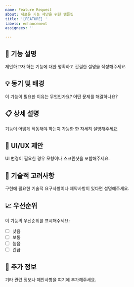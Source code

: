 ```yaml
---
name: Feature Request
about: 새로운 기능 제안을 위한 템플릿
title: '[FEATURE] '
labels: enhancement
assignees: ''

---
```


## 🚀 기능 설명
제안하고자 하는 기능에 대한 명확하고 간결한 설명을 작성해주세요.

## 💡 동기 및 배경
이 기능이 필요한 이유는 무엇인가요? 어떤 문제를 해결하나요?

## 📋 상세 설명
기능이 어떻게 작동해야 하는지 가능한 한 자세히 설명해주세요.

## 🎨 UI/UX 제안
UI 변경이 필요한 경우 모형이나 스크린샷을 포함해주세요.

## 🔧 기술적 고려사항
구현에 필요한 기술적 요구사항이나 제약사항이 있다면 설명해주세요.

## 📈 우선순위
이 기능의 우선순위를 표시해주세요:
- [ ] 낮음
- [ ] 보통
- [ ] 높음
- [ ] 긴급

## 📝 추가 정보
기타 관련 정보나 제안사항을 여기에 추가해주세요.